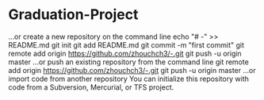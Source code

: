 # Graduation-Project
…or create a new repository on the command line
echo "# -" >> README.md
git init
git add README.md
git commit -m "first commit"
git remote add origin https://github.com/zhouchch3/-.git
git push -u origin master
…or push an existing repository from the command line
git remote add origin https://github.com/zhouchch3/-.git
git push -u origin master
…or import code from another repository
You can initialize this repository with code from a Subversion, Mercurial, or TFS project.

